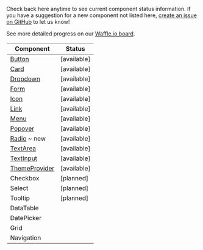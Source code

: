 Check back here anytime to see current component status information.
If you have a suggestion for a new component not listed here, [create an issue on GitHub](https://github.com/mineral-ui/mineral-ui/issues) to let us know!

See more detailed progress on our [Waffle.io board](https://waffle.io/mineral-ui/mineral-ui).

<Legend />

<!--
Labels:
  ~ new
  ~ experimental

Statuses:
  [available]
  [planned]
  [in development]
  [deprecated]
-->

| Component                                   | Status           |
|---------------------------------------------|------------------|
| [Button](/components/button)                | [available]      |
| [Card](/components/card)                    | [available]      |
| [Dropdown](/components/dropdown)            | [available]      |
| [Form](/components/form-field)              | [available]      |
| [Icon](/components/icon)                    | [available]      |
| [Link](/components/link)                    | [available]      |
| [Menu](/components/menu)                    | [available]      |
| [Popover](/components/popover)              | [available]      |
| [Radio](/components/radio) ~ new            | [available]      |
| [TextArea](/components/text-area)           | [available]      |
| [TextInput](/components/text-input)         | [available]      |
| [ThemeProvider](/components/theme-provider) | [available]      |
| Checkbox                                    | [planned]        |
| Select                                      | [planned]        |
| Tooltip                                     | [planned]        |
| DataTable                                   |                  |
| DatePicker                                  |                  |
| Grid                                        |                  |
| Navigation                                  |                  |
